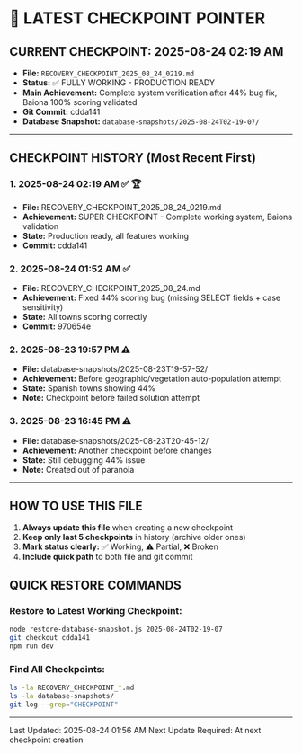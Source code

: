 # 📍 LATEST CHECKPOINT POINTER

## CURRENT CHECKPOINT: 2025-08-24 02:19 AM
- **File:** `RECOVERY_CHECKPOINT_2025_08_24_0219.md`
- **Status:** ✅ FULLY WORKING - PRODUCTION READY
- **Main Achievement:** Complete system verification after 44% bug fix, Baiona 100% scoring validated
- **Git Commit:** cdda141
- **Database Snapshot:** `database-snapshots/2025-08-24T02-19-07/`

---

## CHECKPOINT HISTORY (Most Recent First)

### 1. 2025-08-24 02:19 AM ✅ 🏆
- **File:** RECOVERY_CHECKPOINT_2025_08_24_0219.md
- **Achievement:** SUPER CHECKPOINT - Complete working system, Baiona validation
- **State:** Production ready, all features working
- **Commit:** cdda141

### 2. 2025-08-24 01:52 AM ✅
- **File:** RECOVERY_CHECKPOINT_2025_08_24.md
- **Achievement:** Fixed 44% scoring bug (missing SELECT fields + case sensitivity)
- **State:** All towns scoring correctly
- **Commit:** 970654e

### 2. 2025-08-23 19:57 PM ⚠️
- **File:** database-snapshots/2025-08-23T19-57-52/
- **Achievement:** Before geographic/vegetation auto-population attempt
- **State:** Spanish towns showing 44%
- **Note:** Checkpoint before failed solution attempt

### 3. 2025-08-23 16:45 PM ⚠️
- **File:** database-snapshots/2025-08-23T20-45-12/
- **Achievement:** Another checkpoint before changes
- **State:** Still debugging 44% issue
- **Note:** Created out of paranoia

---

## HOW TO USE THIS FILE

1. **Always update this file** when creating a new checkpoint
2. **Keep only last 5 checkpoints** in history (archive older ones)
3. **Mark status clearly:** ✅ Working, ⚠️ Partial, ❌ Broken
4. **Include quick path** to both file and git commit

## QUICK RESTORE COMMANDS

### Restore to Latest Working Checkpoint:
```bash
node restore-database-snapshot.js 2025-08-24T02-19-07
git checkout cdda141
npm run dev
```

### Find All Checkpoints:
```bash
ls -la RECOVERY_CHECKPOINT_*.md
ls -la database-snapshots/
git log --grep="CHECKPOINT"
```

---

Last Updated: 2025-08-24 01:56 AM
Next Update Required: At next checkpoint creation